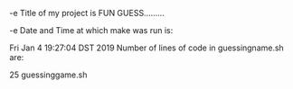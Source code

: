 -e Title of my project is FUN GUESS.........

-e Date and Time at which make was run is:

Fri Jan  4 19:27:04 DST 2019
Number of lines of code in guessingname.sh are:

25 guessinggame.sh

